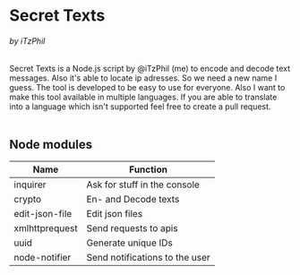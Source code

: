 # Secret Texts
###### by iTzPhil


Secret Texts is a Node.js script by @iTzPhil (me) to encode and decode text messages. Also it's able to locate ip adresses. So we need a new name I guess. The tool is developed to be easy to use for everyone.  Also I want to make this tool available in multiple languages. If you are able to translate into a language which isn't supported feel free to create a pull request. 
<br><br>

## Node modules 

| Name  | Function  |
| ------------ | ------------ |
|  inquirer | Ask for stuff in the console  |
| crypto  | En- and Decode texts  |
| edit-json-file  | Edit json files  |
| xmlhttprequest | Send requests to apis |
| uuid | Generate unique IDs |
| node-notifier | Send notifications to the user |





